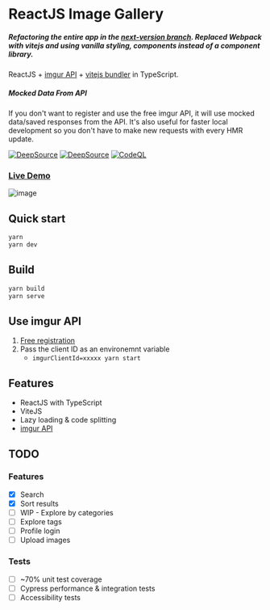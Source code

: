 # ReactJS Image Gallery

##### Refactoring the entire app in the [next-version branch](https://github.com/NazimHAli/react-image-gallery/tree/next-version). Replaced Webpack with vitejs and using vanilla styling, components instead of a component library.

ReactJS + [imgur API](https://imgur.com/) + [vitejs bundler](https://github.com/vitejs/vite) in TypeScript.

##### Mocked Data From API

If you don't want to register and use the free imgur API, it will use mocked data/saved responses from the API. It's also useful for faster local development so you don't have to make new requests with every HMR update.

[![DeepSource](https://deepsource.io/gh/NazimHAli/react-image-gallery.svg/?label=active+issues&show_trend=true&token=aO_Hx9m4iDxMopueaxAigoGd)](https://deepsource.io/gh/NazimHAli/react-image-gallery)
[![DeepSource](https://deepsource.io/gh/NazimHAli/react-image-gallery.svg/?label=resolved+issues&show_trend=true&token=aO_Hx9m4iDxMopueaxAigoGd)](https://deepsource.io/gh/NazimHAli/react-image-gallery)
[![CodeQL](https://github.com/NazimHAli/react-image-gallery/actions/workflows/codeql-analysis.yml/badge.svg?branch=master)](https://github.com/NazimHAli/react-image-gallery/actions/workflows/codeql-analysis.yml)

### [Live Demo](https://react-image-gallery-next.vercel.app/)

![image](https://user-images.githubusercontent.com/26750288/136664356-709cee1c-9eca-4959-b44a-4bd7444c31a4.png)

## Quick start

```bash
yarn
yarn dev
```

## Build

```bash
yarn build
yarn serve
```

## Use imgur API

1. [Free registration](https://api.imgur.com/oauth2/addclient)
2. Pass the client ID as an environemnt variable
   - `imgurClientId=xxxxx yarn start`

## Features

- ReactJS with TypeScript
- ViteJS
- Lazy loading & code splitting
- [imgur API](https://api.imgur.com/)

## TODO

### Features

- [x] Search
- [x] Sort results
- [ ] WIP - Explore by categories
- [ ] Explore tags
- [ ] Profile login
- [ ] Upload images

### Tests

- [ ] ~70% unit test coverage
- [ ] Cypress performance & integration tests
- [ ] Accessibility tests
